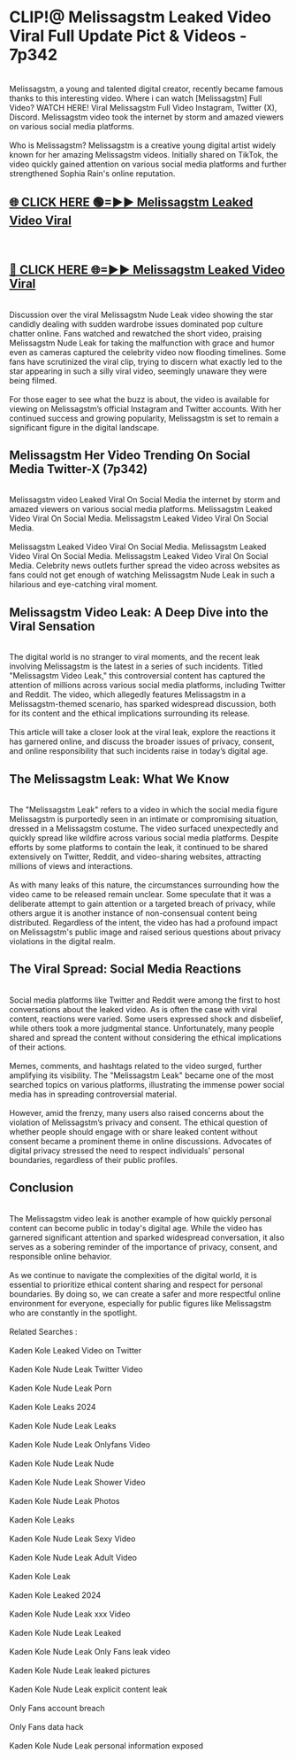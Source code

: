 # CLIP!@ Melissagstm Leaked Video Viral Full Update Pict & Videos - 7p342
<br>
Melissagstm, a young and talented digital creator, recently became famous thanks to this interesting video. Where i can watch [Melissagstm] Full Video? WATCH HERE! Viral Melissagstm Full Video Instagram, Twitter (X), Discord. Melissagstm video took the internet by storm and amazed viewers on various social media platforms.
<br><br>
Who is Melissagstm? Melissagstm is a creative young digital artist widely known for her amazing Melissagstm videos. Initially shared on TikTok, the video quickly gained attention on various social media platforms and further strengthened Sophia Rain's online reputation.
<br>
<h2><a href="https://bestclip.site?title=Melissagstm">🌐 CLICK HERE 🟢=►► Melissagstm Leaked Video Viral</a></h2>
<br>
<h2><a href="https://bestclip.site?title=Melissagstm">🔴 CLICK HERE 🌐=►► Melissagstm Leaked Video Viral</a></h2>
<br>
Discussion over the viral Melissagstm Nude Leak video showing the star candidly dealing with sudden wardrobe issues dominated pop culture chatter online. Fans watched and rewatched the short video, praising Melissagstm Nude Leak for taking the malfunction with grace and humor even as cameras captured the celebrity video now flooding timelines. Some fans have scrutinized the viral clip, trying to discern what exactly led to the star appearing in such a silly viral video, seemingly unaware they were being filmed.
<br><br>
For those eager to see what the buzz is about, the video is available for viewing on Melissagstm’s official Instagram and Twitter accounts. With her continued success and growing popularity, Melissagstm is set to remain a significant figure in the digital landscape.
<br>
<h2>Melissagstm Her Video Trending On Social Media Twitter-X (7p342)</h2>
<br>
Melissagstm video Leaked Viral On Social Media the internet by storm and amazed viewers on various social media platforms. Melissagstm Leaked Video Viral On Social Media. Melissagstm Leaked Video Viral On Social Media.
<br><br>
Melissagstm Leaked Video Viral On Social Media. Melissagstm Leaked Video Viral On Social Media. Melissagstm Leaked Video Viral On Social Media. Celebrity news outlets further spread the video across websites as fans could not get enough of watching Melissagstm Nude Leak in such a hilarious and eye-catching viral moment.
<br>
<h2>Melissagstm Video Leak: A Deep Dive into the Viral Sensation</h2>
<br>
The digital world is no stranger to viral moments, and the recent leak involving Melissagstm is the latest in a series of such incidents. Titled "Melissagstm Video Leak," this controversial content has captured the attention of millions across various social media platforms, including Twitter and Reddit. The video, which allegedly features Melissagstm in a Melissagstm-themed scenario, has sparked widespread discussion, both for its content and the ethical implications surrounding its release.
<br><br>
This article will take a closer look at the viral leak, explore the reactions it has garnered online, and discuss the broader issues of privacy, consent, and online responsibility that such incidents raise in today’s digital age.
<br>
<h2>The Melissagstm Leak: What We Know</h2>
<br>
The "Melissagstm Leak" refers to a video in which the social media figure Melissagstm is purportedly seen in an intimate or compromising situation, dressed in a Melissagstm costume. The video surfaced unexpectedly and quickly spread like wildfire across various social media platforms. Despite efforts by some platforms to contain the leak, it continued to be shared extensively on Twitter, Reddit, and video-sharing websites, attracting millions of views and interactions.
<br><br>
As with many leaks of this nature, the circumstances surrounding how the video came to be released remain unclear. Some speculate that it was a deliberate attempt to gain attention or a targeted breach of privacy, while others argue it is another instance of non-consensual content being distributed. Regardless of the intent, the video has had a profound impact on Melissagstm's public image and raised serious questions about privacy violations in the digital realm.
<br>
<h2>The Viral Spread: Social Media Reactions</h2>
<br>
Social media platforms like Twitter and Reddit were among the first to host conversations about the leaked video. As is often the case with viral content, reactions were varied. Some users expressed shock and disbelief, while others took a more judgmental stance. Unfortunately, many people shared and spread the content without considering the ethical implications of their actions.
<br><br>
Memes, comments, and hashtags related to the video surged, further amplifying its visibility. The "Melissagstm Leak" became one of the most searched topics on various platforms, illustrating the immense power social media has in spreading controversial material.
<br><br>
However, amid the frenzy, many users also raised concerns about the violation of Melissagstm’s privacy and consent. The ethical question of whether people should engage with or share leaked content without consent became a prominent theme in online discussions. Advocates of digital privacy stressed the need to respect individuals' personal boundaries, regardless of their public profiles.
<br>
<h2>Conclusion</h2>
<br>
The Melissagstm video leak is another example of how quickly personal content can become public in today's digital age. While the video has garnered significant attention and sparked widespread conversation, it also serves as a sobering reminder of the importance of privacy, consent, and responsible online behavior.
<br><br>
As we continue to navigate the complexities of the digital world, it is essential to prioritize ethical content sharing and respect for personal boundaries. By doing so, we can create a safer and more respectful online environment for everyone, especially for public figures like Melissagstm who are constantly in the spotlight.
<br><br>
Related Searches :
<br><br>
Kaden Kole Leaked Video on Twitter
<br><br>
Kaden Kole Nude Leak Twitter Video
<br><br>
Kaden Kole Nude Leak Porn
<br><br>
Kaden Kole Leaks 2024
<br><br>
Kaden Kole Nude Leak Leaks
<br><br>
Kaden Kole Nude Leak Onlyfans Video
<br><br>
Kaden Kole Nude Leak Nude
<br><br>
Kaden Kole Nude Leak Shower Video
<br><br>
Kaden Kole Nude Leak Photos
<br><br>
Kaden Kole Leaks
<br><br>
Kaden Kole Nude Leak Sexy Video
<br><br>
Kaden Kole Nude Leak Adult Video
<br><br>
Kaden Kole Leak
<br><br>
Kaden Kole Leaked 2024
<br><br>
Kaden Kole Nude Leak xxx Video
<br><br>
Kaden Kole Nude Leak Leaked
<br><br>
Kaden Kole Nude Leak Only Fans leak video
<br><br>
Kaden Kole Nude Leak leaked pictures
<br><br>
Kaden Kole Nude Leak explicit content leak
<br><br>
Only Fans account breach
<br><br>
Only Fans data hack
<br><br>
Kaden Kole Nude Leak personal information exposed